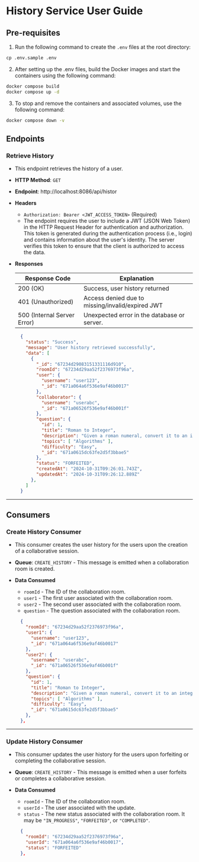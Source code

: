 # History Service User Guide

## Pre-requisites

1. Run the following command to create the `.env` files at the root directory:

```cmd
cp .env.sample .env
```

2. After setting up the .env files, build the Docker images and start the containers using the following command:

```cmd
docker compose build
docker compose up -d
```

3. To stop and remove the containers and associated volumes, use the following command:

```cmd
docker compose down -v
```

## Endpoints

### Retrieve History

- This endpoint retrieves the history of a user.
- **HTTP Method**: `GET`
- **Endpoint**: http://localhost:8086/api/histor
- **Headers**
  - `Authorization: Bearer <JWT_ACCESS_TOKEN>` (Required)
  - The endpoint requires the user to include a JWT (JSON Web Token) in the HTTP Request Header for authentication and authorization. This token is generated during the authentication process (i.e., login) and contains information about the user's identity. The server verifies this token to ensure that the client is authorized to access the data.
- **Responses**

    | Response Code               | Explanation                                      |
    |-----------------------------|--------------------------------------------------|
    | 200 (OK)                    | Success, user history returned                   |
    | 401 (Unauthorized)          | Access denied due to missing/invalid/expired JWT |
    | 500 (Internal Server Error) | Unexpected error in the database or server.      |

  ```json
    {
      "status": "Success",
      "message": "User history retrieved successfully",
      "data": [
        {
          "_id": "67234d29083151331116d910",
          "roomId": "67234d29aa52f2376973f96a",
          "user": {
            "username": "user123",
            "_id": "671a064a6f536e9af46b0017"
          },
          "collaborator": {
            "username": "userabc",
            "_id": "671a06526f536e9af46b001f"
          },
          "question": {
            "id": 1,
            "title": "Roman to Integer",
            "description": "Given a roman numeral, convert it to an integer.",
            "topics": [ "Algorithms" ],
            "difficulty": "Easy",
            "_id": "671a0615dc63fe2d5f3bbae5"
          },
          "status": "FORFEITED",
          "createdAt": "2024-10-31T09:26:01.743Z",
          "updatedAt": "2024-10-31T09:26:12.889Z"
        },
      ]
    }
  ```

---

## Consumers

### Create History Consumer

- This consumer creates the user history for the users upon the creation of a collaborative session.
- **Queue**: `CREATE_HISTORY` - This message is emitted when a collaboration room is created.
- **Data Consumed**
  - `roomId` - The ID of the collaboration room.
  - `user1` - The first user associated with the collaboration room.
  - `user2` - The second user associated with the collaboration room.
  - `question` - The question associated with the collaboration room.

  ```json
    {
      "roomId": "67234d29aa52f2376973f96a",
      "user1": {
        "username": "user123",
        "_id": "671a064a6f536e9af46b0017"
      },
      "user2": {
        "username": "userabc",
        "_id": "671a06526f536e9af46b001f"
      },
      "question": {
        "id": 1,
        "title": "Roman to Integer",
        "description": "Given a roman numeral, convert it to an integer.",
        "topics": [ "Algorithms" ],
        "difficulty": "Easy",
        "_id": "671a0615dc63fe2d5f3bbae5"
      },
    },
  ```

---

### Update History Consumer

- This consumer updates the user history for the users upon forfeiting or completing the collaborative session.
- **Queue**: `CREATE_HISTORY` - This message is emitted when a user forfeits or completes a collaborative session.
- **Data Consumed**
  - `roomId` - The ID of the collaboration room.
  - `userId` - The user associated with the update.
  - `status` - The new status associated with the collaboration room. It may be `"IN_PROGRESS"`, `"FORFEITED"`, or `"COMPLETED"`.

  ```json
    {
      "roomId": "67234d29aa52f2376973f96a",
      "userId": "671a064a6f536e9af46b0017",
      "status": "FORFEITED"
    },
  ```